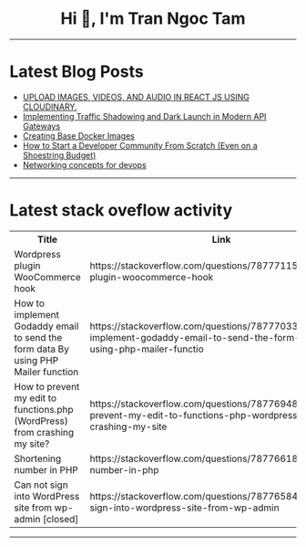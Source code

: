 <h1 align="center">Hi 👋, I'm Tran Ngoc Tam</h1>

---

# Latest Blog Posts 
<!-- BLOG-POST-LIST:START -->
- [UPLOAD IMAGES, VIDEOS, AND AUDIO IN REACT JS USING CLOUDINARY.](https://dev.to/shieldstring/upload-images-videos-and-audio-in-react-js-using-cloudinary-3ji)
- [Implementing Traffic Shadowing and Dark Launch in Modern API Gateways](https://dev.to/getambassador2024/implementing-traffic-shadowing-and-dark-launch-in-modern-api-gateways-2fea)
- [Creating Base Docker Images](https://dev.to/kalkwst/creating-base-docker-images-5ao3)
- [How to Start a Developer Community From Scratch &lpar;Even on a Shoestring Budget&rpar;](https://dev.to/rakeshdoc-e/how-to-start-a-developer-community-from-scratch-even-on-a-shoestring-budget-5bhd)
- [Networking concepts for devops](https://dev.to/pratik_nalawade/networking-concepts-for-devops-1bp9)
<!-- BLOG-POST-LIST:END -->

---

# Latest stack oveflow activity
<table>
  <tr><th>Title</th><th>Link</th></tr>
  <!-- STACKOVERFLOW:START --><tr><td>Wordpress plugin WooCommerce hook</td><td>https://stackoverflow.com/questions/78777115/wordpress-plugin-woocommerce-hook</td></tr><tr><td>How to implement Godaddy email to send the form data By using PHP Mailer function</td><td>https://stackoverflow.com/questions/78777033/how-to-implement-godaddy-email-to-send-the-form-data-by-using-php-mailer-functio</td></tr><tr><td>How to prevent my edit to functions.php &lpar;WordPress&rpar; from crashing my site?</td><td>https://stackoverflow.com/questions/78776948/how-to-prevent-my-edit-to-functions-php-wordpress-from-crashing-my-site</td></tr><tr><td>Shortening number in PHP</td><td>https://stackoverflow.com/questions/78776618/shortening-number-in-php</td></tr><tr><td>Can not sign into WordPress site from wp-admin [closed]</td><td>https://stackoverflow.com/questions/78776584/can-not-sign-into-wordpress-site-from-wp-admin</td></tr><!-- STACKOVERFLOW:END -->
</table>

---


